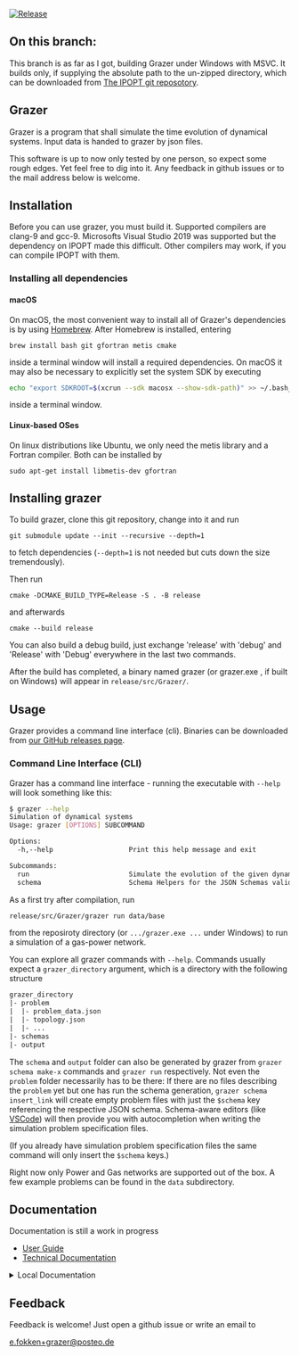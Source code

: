 [![Release](https://github.com/eike-fokken/grazer/actions/workflows/release.yml/badge.svg)](https://github.com/eike-fokken/grazer/releases)

## On this branch:
This branch is as far as I got, building Grazer under Windows with MSVC. It builds only, if supplying the absolute path to the un-zipped
directory, which can be downloaded from [The IPOPT git reposotory](https://github.com/coin-or/Ipopt).


## Grazer

Grazer is a program that shall simulate the time evolution of dynamical systems.
Input data is handed to grazer by json files.

This software is up to now only tested by one person, so expect some rough edges.
Yet feel free to dig into it.  Any feedback in github issues or to the mail address below is welcome.



## Installation
Before you can use grazer, you must build it. Supported compilers are clang-9 and gcc-9.
Microsofts Visual Studio 2019 was supported but the dependency on IPOPT made this difficult.
Other compilers may work, if you can compile IPOPT with them.



### Installing all dependencies

#### macOS

On macOS, the most convenient way to install all of Grazer's dependencies is by
using [Homebrew](https://brew.sh/). After Homebrew is installed, entering

``` 
brew install bash git gfortran metis cmake
```

inside a terminal window will install a required dependencies. On macOS it may 
also be necessary to explicitly set the system SDK by executing

``` bash
echo "export SDKROOT=$(xcrun --sdk macosx --show-sdk-path)" >> ~/.bash_profile && source ~/.bash_profile
```

inside a terminal window.

#### Linux-based OSes

On linux distributions like Ubuntu, we only need the metis library and a Fortran compiler.
Both can be installed by

```
sudo apt-get install libmetis-dev gfortran
```


## Installing grazer

To build grazer, clone this git repository, change into it and run

```
git submodule update --init --recursive --depth=1
```

to fetch dependencies (`--depth=1` is not needed but cuts down the size tremendously).

Then run

```
cmake -DCMAKE_BUILD_TYPE=Release -S . -B release
```

and afterwards

```
cmake --build release
```

You can also build a debug build, just exchange 'release' with 'debug' and 'Release' with 'Debug'
everywhere in the last two commands.

After the build has completed, a binary named grazer (or grazer.exe , if built on Windows)
will appear in `release/src/Grazer/`.

## Usage

Grazer provides a command line interface (cli). Binaries can be downloaded from 
[our GitHub releases page](https://github.com/eike-fokken/grazer/releases).

### Command Line Interface (CLI)

Grazer has a command line interface - running the executable with `--help` 
will look something like this:

```bash
$ grazer --help
Simulation of dynamical systems
Usage: grazer [OPTIONS] SUBCOMMAND

Options:
  -h,--help                   Print this help message and exit

Subcommands:
  run                         Simulate the evolution of the given dynamical system
  schema                      Schema Helpers for the JSON Schemas validating the input files

```

As a first try after compilation, run

```bash
release/src/Grazer/grazer run data/base
```
from the reposiroty directory (or `.../grazer.exe ...` under Windows) to run a simulation of a gas-power network.

You can explore all grazer commands with `--help`. Commands usually expect a
`grazer_directory` argument, which is a directory with the following structure

```txt
grazer_directory
|- problem
|  |- problem_data.json
|  |- topology.json
|  |- ...
|- schemas
|- output
```

The `schema` and `output` folder can also be generated by grazer from `grazer
schema make-x` commands and `grazer run` respectively. Not even the
`problem` folder necessarily has to be there: If there are no files describing
the `problem` yet but one has run the schema generation, `grazer schema
insert_link` will create empty problem files with just the `$schema` key
referencing the respective JSON schema. Schema-aware editors (like
[VSCode](https://code.visualstudio.com/)) will then provide you with
autocompletion when writing the simulation problem specification files.

(If you already have simulation problem specification files the same command
will only insert the `$schema` keys.)

Right now only Power and Gas networks are supported out of the box.
A few example problems can be found in the `data` subdirectory.

## Documentation

Documentation is still a work in progress

- [User Guide](https://github.com/eike-fokken/grazer/wiki/use-grazer)
- [Technical Documentation](https://eike-fokken.github.io/grazer/)

<details> <summary> Local Documentation </summary>

You can generate some documentation with
```bash
cmake --build release --target docs
```
If you have doxygen installed, this will generate technical documentation under
```
release/docs/html/index.html.
```
although it is not yet very complete.
If you have pdflatex and the packages listed in `docs/userguide.tex` installed, a file
```
release/docs/userguide.pdf
```
will appear. Note that the userguide is also not yet very usable.

</details>


## Feedback
Feedback is welcome! Just open a github issue or write an email to

e.fokken+grazer@posteo.de





